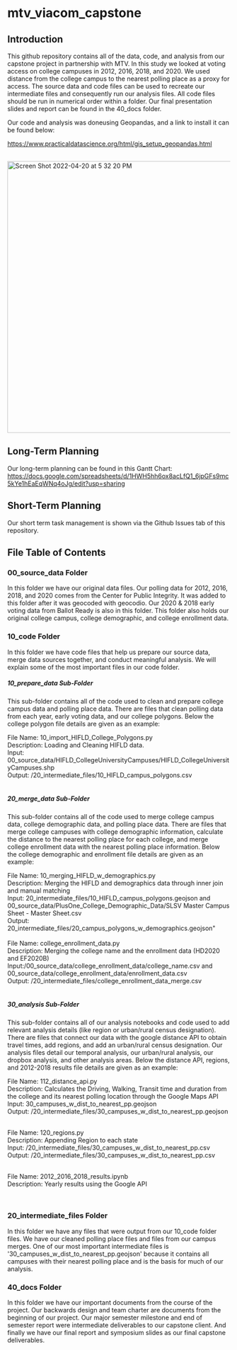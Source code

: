 # mtv_viacom_capstone

## Introduction
This github repository contains all of the data, code, and analysis from our capstone project in partnership with MTV. In this study we looked at voting access on college campuses in 2012, 2016, 2018, and 2020. We used distance from the college campus to the nearest polling place as a proxy for access. The source data and code files can be used to recreate our intermediate files and consequently run our analysis files. All code files should be run in numerical order within a folder. Our final presentation slides and report can be found in the 40_docs folder.


Our code and analysis was doneusing Geopandas, and a link to install it can be found below:

https://www.practicaldatascience.org/html/gis_setup_geopandas.html

<br>

<img align="center" width="614" alt="Screen Shot 2022-04-20 at 5 32 20 PM" src="https://user-images.githubusercontent.com/30974949/164326523-3e959034-ce9a-4d36-b5e2-17e7fe02a667.png">


## Long-Term Planning
Our long-term planning can be found in this Gantt Chart: https://docs.google.com/spreadsheets/d/1HWH5hh6ox8acLfQ1_6jpGFs9mc5kYe1hEaEqWNq4oJg/edit?usp=sharing

## Short-Term Planning
Our short term task management is shown via the Github Issues tab of this repository.

## File Table of Contents

### 00_source_data Folder
In this folder we have our original data files. Our polling data for 2012, 2016, 2018, and 2020 comes from the Center for Public Integrity. It was added to this folder after it was geocoded with geocodio. Our 2020 & 2018 early voting data from Ballot Ready is also in this folder. This folder also holds our original college campus, college demographic, and college enrollment data.

### 10_code Folder
In this folder we have code files that help us prepare our source data, merge data sources together, and conduct meaningful analysis. We will explain some of the most important files in our code folder.

##### 10_prepare_data Sub-Folder
This sub-folder contains all of the code used to clean and prepare college campus data and polling place data. There are files that clean polling data from each year, early voting data, and our college polygons. Below the college polygon file details are given as an example:

   File Name: 10_import_HIFLD_College_Polygons.py  <br>
   Description: Loading and Cleaning HIFLD data. <br>
   Input: 00_source_data/HIFLD_CollegeUniversityCampuses/HIFLD_CollegeUniversityCampuses.shp <br>
   Output: /20_intermediate_files/10_HIFLD_campus_polygons.csv <br>
<br>

##### 20_merge_data Sub-Folder
This sub-folder contains all of the code used to merge college campus data, college demographic data, and polling place data. There are files that merge college campuses with college demographic information, calculate the distance to the nearest polling place for each college, and merge college enrollment data with the nearest polling place information. Below the college demographic and enrollment file details are given as an example:

   File Name: 10_merging_HIFLD_w_demographics.py  <br>
   Description: Merging the HIFLD and demographics data through inner join and manual matching <br>
   Input: 20_intermediate_files/10_HIFLD_campus_polygons.geojson and 00_source_data/PlusOne_College_Demographic_Data/SLSV Master Campus Sheet - Master Sheet.csv <br>
   Output: 20_intermediate_files/20_campus_polygons_w_demographics.geojson" <br>
<br>
   File Name: college_enrollment_data.py  <br>
   Description: Merging the college name and the enrollment data (HD2020 and EF2020B) <br>
   Input:/00_source_data/college_enrollment_data/college_name.csv and 00_source_data/college_enrollment_data/enrollment_data.csv <br>
   Output: /20_intermediate_files/college_enrollment_data_merge.csv <br>
<br>

##### 30_analysis Sub-Folder
This sub-folder contains all of our analysis notebooks and code used to add relevant analysis details (like region or urban/rural census designation). There are files that connect our data with the google distance API to obtain travel times, add regions, and add an urban/rural census designation. Our analysis files detail our temporal analysis, our urban/rural analysis, our dropbox analysis, and other analysis areas. Below the distance API, regions, and 2012-2018 results file details are given as an example:

   File Name: 112_distance_api.py <br>
   Description: Calculates the Driving, Walking, Transit time and duration from the college and its nearest polling location through the Google Maps API <br>
   Input: 30_campuses_w_dist_to_nearest_pp.geojson<br>
   Output: /20_intermediate_files/30_campuses_w_dist_to_nearest_pp.geojson <br>
<br>

   File Name: 120_regions.py <br>
   Description: Appending Region to each state <br>
   Input: /20_intermediate_files/30_campuses_w_dist_to_nearest_pp.csv <br>
   Output: /20_intermediate_files/30_campuses_w_dist_to_nearest_pp.csv <br>
<br>

   File Name: 2012_2016_2018_results.ipynb <br>
   Description: Yearly results using the Google API <br>

<br>

### 20_intermediate_files Folder
In this folder we have any files that were output from our 10_code folder files. We have our cleaned polling place files and files from our campus merges. One of our most important intermediate files is '30_campuses_w_dist_to_nearest_pp.geojson' because it contains all campuses with their nearest polling place and is the basis for much of our analysis.

### 40_docs Folder
In this folder we have our important documents from the course of the project. Our backwards design and team charter are documents from the beginning of our project. Our major semester milestone and end of semester report were intermediate deliverables to our capstone client. And finally we have our final report and symposium slides as our final capstone deliverables.



